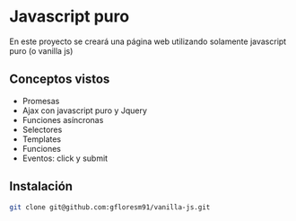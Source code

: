 # Javascript puro

En este proyecto se creará una página web utilizando solamente javascript puro (o vanilla js)

## Conceptos vistos

- Promesas
- Ajax con javascript puro y Jquery
- Funciones asíncronas
- Selectores
- Templates
- Funciones
- Eventos: click y submit

## Instalación

```bash
git clone git@github.com:gfloresm91/vanilla-js.git
```